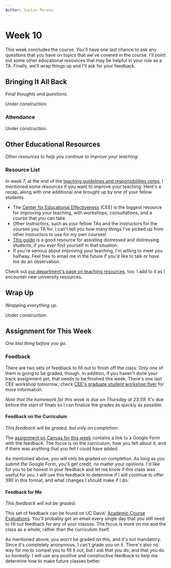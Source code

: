 ```yaml
---
Author: Justin Perona
---
```


# Week 10

This week concludes the course.
You'll have one last chance to ask any questions that you have on topics that we've covered in the course.
I'll point out some other educational resources that may be helpful in your role as a TA.
Finally, we'll wrap things up and I'll ask for your feedback.

## Bringing It All Back

*Final thoughts and questions.*

Under construction.

### Attendance

Under construction.

## Other Educational Resources

*Other resources to help you continue to improve your teaching.*

### Resource List

In week 7, at the end of the [teaching guidelines and responsibilities notes](../notes/teaching-guidelines-responsibilities.pdf), I mentioned some resources if you want to improve your teaching.
Here's a recap, along with one additional one brought up by one of your fellow students.

* The [Center for Educational Effectiveness](https://cee.ucdavis.edu/) (CEE) is the biggest resource for improving your teaching, with workshops, consultations, and a course that you can take.
* Other instructors, such as your fellow TAs and the instructors for the courses you TA for. I can't tell you how many things I've picked up from other instructors to use for my own courses!
* [This guide](https://www.ucop.edu/student-mental-health-resources/_files/pdf/ucd.pdf) is a good resource for assisting distressed and distressing students, if you ever find yourself in that situation.
* If you're serious about improving your teaching, I'm willing to meet you halfway. Feel free to email me in the future if you'd like to talk or have me do an observation.

Check out [our department's page on teaching resources](https://www.cs.ucdavis.edu/graduate/current/teaching/), too.
I add to it as I encounter new university resources.

## Wrap Up

*Wrapping everything up.*

Under construction.

## Assignment for This Week

*One last thing before you go.*

### Feedback

There are two sets of feedback to fill out to finish off the class.
Only one of them is going to be graded, though.
In addition, if you haven't done your track assignment yet, that needs to be finished this week.
There's one last CEE workshop tomorrow; check [CEE's graduate student workshop flyer](https://ucdavis.app.box.com/s/ijoz1t6a03noas1c5g3kkzducs5uagpt) for more information.

*Note that the homework for this week is due on Thursday at 23:59.*
It's due before the start of finals so I can finalize the grades as quickly as possible.

#### Feedback on the Curriculum

*This feedback will be graded, but only on completion.*

The [assignment on Canvas for this week](https://canvas.ucdavis.edu/courses/356010/assignments/310494) contains a link to a Google Form with the feedback.
The focus is on the curriculum, how you felt about it, and if there was anything that you felt I could have added.

As mentioned above, you will only be graded on completion.
As long as you submit the Google Form, you'll get credit, no matter your opinions.
I'd like for you to be honest in your feedback and let me know if this class was useful for you.
I will use this feedback to determine if I will continue to offer 390 in this format, and what changes I should make if I do.

#### Feedback for Me

*This feedback will not be graded.*

This set of feedback can be found on UC Davis' [Academic Course Evaluations](https://eval.ucdavis.edu/).
You'll probably get an email every single day that you still need to fill out feedback for any of your classes.
The focus is more on me and the class as a whole, rather than the curriculum itself.

As mentioned above, you won't be graded on this, and it's not mandatory.
Since it's completely anonymous, I can't grade you on it.
There's also no way for me to compel you to fill it out, but I ask that you do, and that you do so honestly.
I will use any positive and constructive feedback to help me determine how to make future classes better.
